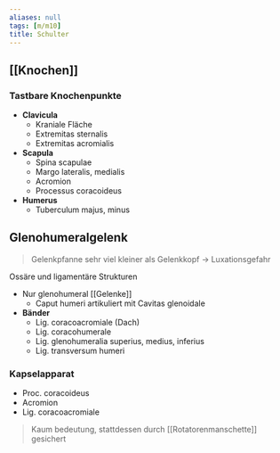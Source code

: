 ```yaml
---
aliases: null
tags: [m/m10]
title: Schulter
---
```

## [[Knochen]]
### Tastbare Knochenpunkte
- **Clavicula**
	- Kraniale Fläche
	- Extremitas sternalis
	- Extremitas acromialis
- **Scapula**
	- Spina scapulae
	- Margo lateralis, medialis
	- Acromion
	- Processus coracoideus
- **Humerus**
	- Tuberculum majus, minus

## Glenohumeralgelenk
> Gelenkpfanne sehr viel kleiner als Gelenkkopf → Luxationsgefahr

Ossäre und ligamentäre Strukturen
- Nur glenohumeral [[Gelenke]]
	- Caput humeri artikuliert mit Cavitas glenoidale
- **Bänder**
	- Lig. coracoacromiale (Dach)
	- Lig. coracohumerale
	- Lig. glenohumeralia superius, medius, inferius
	- Lig. transversum humeri

### Kapselapparat
- Proc. coracoideus
- Acromion
- Lig. coracoacromiale 
> Kaum bedeutung, stattdessen durch [[Rotatorenmanschette]] gesichert

